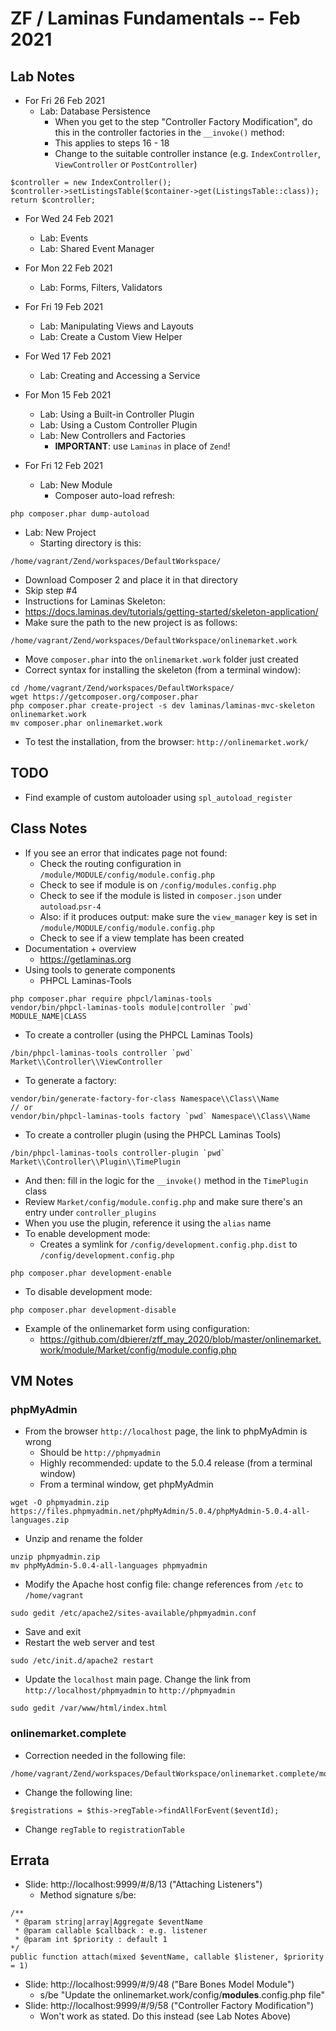# ZF / Laminas Fundamentals -- Feb 2021

## Lab Notes
* For Fri 26 Feb 2021
  * Lab: Database Persistence
    * When you get to the step "Controller Factory Modification", do this in the controller factories in the `__invoke()` method:
    * This applies to steps 16 - 18
    * Change to the suitable controller instance (e.g. `IndexController`, `ViewController` or `PostController`)
```
$controller = new IndexController();
$controller->setListingsTable($container->get(ListingsTable::class));
return $controller;
```

* For Wed 24 Feb 2021
  * Lab: Events
  * Lab: Shared Event Manager
* For Mon 22 Feb 2021
  * Lab: Forms, Filters, Validators
* For Fri 19 Feb 2021
  * Lab: Manipulating Views and Layouts
  * Lab: Create a Custom View Helper
* For Wed 17 Feb 2021
  * Lab: Creating and Accessing a Service
* For Mon 15 Feb 2021
  * Lab: Using a Built-in Controller Plugin
  * Lab: Using a Custom Controller Plugin
  * Lab: New Controllers and Factories
    * **IMPORTANT**: use `Laminas` in place of `Zend`!

* For Fri 12 Feb 2021
  * Lab: New Module
    * Composer auto-load refresh:
```
php composer.phar dump-autoload
```
* Lab: New Project
  * Starting directory is this:
```
/home/vagrant/Zend/workspaces/DefaultWorkspace/
```
  * Download Composer 2 and place it in that directory
  * Skip step #4
  * Instructions for Laminas Skeleton: 
  * https://docs.laminas.dev/tutorials/getting-started/skeleton-application/
  * Make sure the path to the new project is as follows:
```
/home/vagrant/Zend/workspaces/DefaultWorkspace/onlinemarket.work
```
  * Move `composer.phar` into the `onlinemarket.work` folder just created
  * Correct syntax for installing the skeleton (from a terminal window):
```
cd /home/vagrant/Zend/workspaces/DefaultWorkspace/
wget https://getcomposer.org/composer.phar
php composer.phar create-project -s dev laminas/laminas-mvc-skeleton onlinemarket.work
mv composer.phar onlinemarket.work
```
  * To test the installation, from the browser: `http://onlinemarket.work/`

## TODO
* Find example of custom autoloader using `spl_autoload_register`

## Class Notes
* If you see an error that indicates page not found:
  * Check the routing configuration in `/module/MODULE/config/module.config.php`
  * Check to see if module is on `/config/modules.config.php`
  * Check to see if the module is listed in `composer.json` under `autoload`.`psr-4`
  * Also: if it produces output: make sure the `view_manager` key is set in `/module/MODULE/config/module.config.php`
  * Check to see if a view template has been created
* Documentation + overview
  * https://getlaminas.org
* Using tools to generate components
  * PHPCL Laminas-Tools
```
php composer.phar require phpcl/laminas-tools
vendor/bin/phpcl-laminas-tools module|controller `pwd` MODULE_NAME|CLASS
```
* To create a controller (using the PHPCL Laminas Tools)
```
/bin/phpcl-laminas-tools controller `pwd` Market\\Controller\\ViewController
```
  * To generate a factory:
```
vendor/bin/generate-factory-for-class Namespace\\Class\\Name
// or
vendor/bin/phpcl-laminas-tools factory `pwd` Namespace\\Class\\Name
```
* To create a controller plugin (using the PHPCL Laminas Tools)
```
/bin/phpcl-laminas-tools controller-plugin `pwd` Market\\Controller\\Plugin\\TimePlugin
```
  * And then: fill in the logic for the `__invoke()` method in the `TimePlugin` class
  * Review `Market/config/module.config.php` and make sure there's an entry under `controller_plugins`
  * When you use the plugin, reference it using the `alias` name
* To enable development mode:
   * Creates a symlink for `/config/development.config.php.dist` to `/config/development.config.php`
```
php composer.phar development-enable
```
* To disable development mode:
```
php composer.phar development-disable
```
* Example of the onlinemarket form using configuration:
  * https://github.com/dbierer/zff_may_2020/blob/master/onlinemarket.work/module/Market/config/module.config.php

## VM Notes

### phpMyAdmin
* From the browser `http://localhost` page, the link to phpMyAdmin is wrong
  * Should be `http://phpmyadmin`
  * Highly recommended: update to the 5.0.4 release (from a terminal window)
  * From a terminal window, get phpMyAdmin
```
wget -O phpmyadmin.zip https://files.phpmyadmin.net/phpMyAdmin/5.0.4/phpMyAdmin-5.0.4-all-languages.zip
```
  * Unzip and rename the folder
```
unzip phpmyadmin.zip
mv phpMyAdmin-5.0.4-all-languages phpmyadmin
```
  * Modify the Apache host config file: change references from `/etc` to `/home/vagrant`
```
sudo gedit /etc/apache2/sites-available/phpmyadmin.conf
```
  * Save and exit
  * Restart the web server and test
```
sudo /etc/init.d/apache2 restart
```
  * Update the `localhost` main page.  Change the link from `http://localhost/phpmyadmin` to `http://phpmyadmin`
```
sudo gedit /var/www/html/index.html 
```

### onlinemarket.complete
* Correction needed in the following file:
```
/home/vagrant/Zend/workspaces/DefaultWorkspace/onlinemarket.complete/modules/Events/src/Controller/AdminController.php
```
* Change the following line:
```
$registrations = $this->regTable->findAllForEvent($eventId);
```
  * Change `regTable` to `registrationTable`

## Errata
* Slide: http://localhost:9999/#/8/13 ("Attaching Listeners")
  * Method signature s/be:
```
/**
 * @param string|array|Aggregate $eventName
 * @param callable $callback : e.g. listener
 * @param int $priority : default 1
*/
public function attach(mixed $eventName, callable $listener, $priority = 1)
```
* Slide: http://localhost:9999/#/9/48 ("Bare Bones Model Module")
  * s/be "Update the onlinemarket.work/config/<b>modules</b>.config.php file"
* Slide: http://localhost:9999/#/9/58  ("Controller Factory Modification")
  * Won't work as stated.  Do this instead (see Lab Notes Above)
